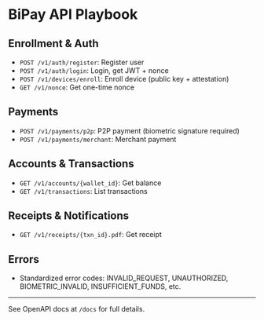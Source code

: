 # BiPay API Playbook

## Enrollment & Auth
- `POST /v1/auth/register`: Register user
- `POST /v1/auth/login`: Login, get JWT + nonce
- `POST /v1/devices/enroll`: Enroll device (public key + attestation)
- `GET /v1/nonce`: Get one-time nonce

## Payments
- `POST /v1/payments/p2p`: P2P payment (biometric signature required)
- `POST /v1/payments/merchant`: Merchant payment

## Accounts & Transactions
- `GET /v1/accounts/{wallet_id}`: Get balance
- `GET /v1/transactions`: List transactions

## Receipts & Notifications
- `GET /v1/receipts/{txn_id}.pdf`: Get receipt

## Errors
- Standardized error codes: INVALID_REQUEST, UNAUTHORIZED, BIOMETRIC_INVALID, INSUFFICIENT_FUNDS, etc.

---
See OpenAPI docs at `/docs` for full details.
